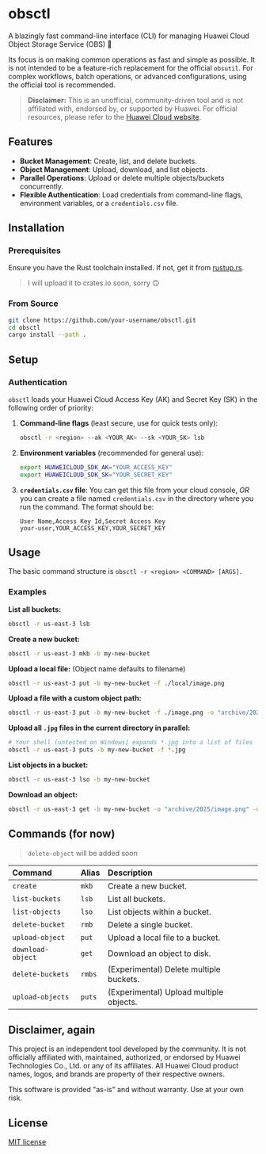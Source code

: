 # obsctl

A blazingly fast command-line interface (CLI) for managing Huawei Cloud Object Storage Service (OBS) 🚀

Its focus is on making common operations as fast and simple as possible. It is not intended to be a feature-rich replacement for the official `obsutil`. For complex workflows, batch operations, or advanced configurations, using the official tool is recommended.

> **Disclaimer:** This is an unofficial, community-driven tool and is not affiliated with, endorsed by, or supported by Huawei. For official resources, please refer to the [Huawei Cloud website](https://www.huaweicloud.com/).

## Features

-   **Bucket Management**: Create, list, and delete buckets.
-   **Object Management**: Upload, download, and list objects.
-   **Parallel Operations**: Upload or delete multiple objects/buckets concurrently.
-   **Flexible Authentication**: Load credentials from command-line flags, environment variables, or a `credentials.csv` file.

## Installation

### Prerequisites

Ensure you have the Rust toolchain installed. If not, get it from [rustup.rs](https://rustup.rs/).

> I will upload it to crates.io soon, sorry 🙃

### From Source

```bash
git clone https://github.com/your-username/obsctl.git
cd obsctl
cargo install --path .
```

## Setup

### Authentication

`obsctl` loads your Huawei Cloud Access Key (AK) and Secret Key (SK) in the following order of priority:

1.  **Command-line flags** (least secure, use for quick tests only):
    ```bash
    obsctl -r <region> --ak <YOUR_AK> --sk <YOUR_SK> lsb
    ```

2.  **Environment variables** (recommended for general use):
    ```bash
    export HUAWEICLOUD_SDK_AK="YOUR_ACCESS_KEY"
    export HUAWEICLOUD_SDK_SK="YOUR_SECRET_KEY"
    ```

3.  **`credentials.csv` file**:
    You can get this file from your cloud console, *OR* you can create a file named `credentials.csv` in the directory where you run the command. The format should be:
    ```csv
    User Name,Access Key Id,Secret Access Key
    your-user,YOUR_ACCESS_KEY,YOUR_SECRET_KEY
    ```

## Usage

The basic command structure is `obsctl -r <region> <COMMAND> [ARGS]`.

### Examples

**List all buckets:**
```bash
obsctl -r us-east-3 lsb
```

**Create a new bucket:**
```bash
obsctl -r us-east-3 mkb -b my-new-bucket
```

**Upload a local file:** (Object name defaults to filename)
```bash
obsctl -r us-east-3 put -b my-new-bucket -f ./local/image.png
```

**Upload a file with a custom object path:**
```bash
obsctl -r us-east-3 put -b my-new-bucket -f ./image.png -o "archive/2025/image.png"
```

**Upload all `.jpg` files in the current directory in parallel:**
```bash
# Your shell (untested on Windows) expands *.jpg into a list of files
obsctl -r us-east-3 puts -b my-new-bucket -f *.jpg
```

**List objects in a bucket:**
```bash
obsctl -r us-east-3 lso -b my-new-bucket
```

**Download an object:**
```bash
obsctl -r us-east-3 get -b my-new-bucket -o "archive/2025/image.png" -d ~/Downloads
```

## Commands (for now)

> `delete-object` will be added soon

| Command | Alias | Description                               |
| :------ | :---- | :---------------------------------------- |
| `create`  | `mkb` | Create a new bucket.                      |
| `list-buckets`|`lsb` | List all buckets.                         |
| `list-objects`|`lso` | List objects within a bucket.             |
| `delete-bucket`|`rmb`| Delete a single bucket.                   |
| `upload-object`|`put`| Upload a local file to a bucket.        |
| `download-object`|`get`| Download an object to disk.               |
| `delete-buckets`|`rmbs`| (Experimental) Delete multiple buckets.   |
| `upload-objects`|`puts`| (Experimental) Upload multiple objects.   |

## Disclaimer, again

This project is an independent tool developed by the community. It is not officially affiliated with, maintained, authorized, or endorsed by Huawei Technologies Co., Ltd. or any of its affiliates. All Huawei Cloud product names, logos, and brands are property of their respective owners.

This software is provided "as-is" and without warranty. Use at your own risk.

## License

[MIT license](http://opensource.org/licenses/MIT)
